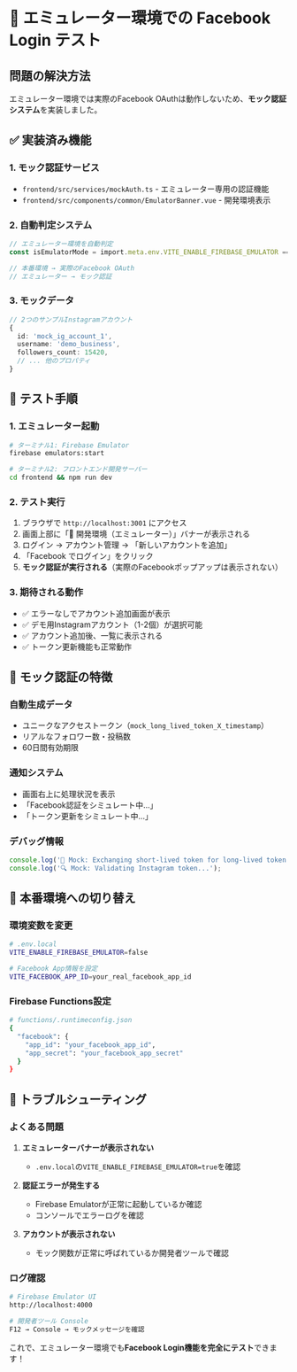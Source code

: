 # 🔧 エミュレーター環境での Facebook Login テスト

## 問題の解決方法

エミュレーター環境では実際のFacebook OAuthは動作しないため、**モック認証システム**を実装しました。

## ✅ 実装済み機能

### 1. **モック認証サービス**
- `frontend/src/services/mockAuth.ts` - エミュレーター専用の認証機能
- `frontend/src/components/common/EmulatorBanner.vue` - 開発環境表示

### 2. **自動判定システム**
```typescript
// エミュレーター環境を自動判定
const isEmulatorMode = import.meta.env.VITE_ENABLE_FIREBASE_EMULATOR === 'true';

// 本番環境 → 実際のFacebook OAuth
// エミュレーター → モック認証
```

### 3. **モックデータ**
```typescript
// 2つのサンプルInstagramアカウント
{
  id: 'mock_ig_account_1',
  username: 'demo_business',
  followers_count: 15420,
  // ... 他のプロパティ
}
```

## 🚀 テスト手順

### 1. エミュレーター起動
```bash
# ターミナル1: Firebase Emulator
firebase emulators:start

# ターミナル2: フロントエンド開発サーバー
cd frontend && npm run dev
```

### 2. テスト実行
1. ブラウザで `http://localhost:3001` にアクセス
2. 画面上部に「🔧 開発環境（エミュレーター）」バナーが表示される
3. ログイン → アカウント管理 → 「新しいアカウントを追加」
4. 「Facebook でログイン」をクリック
5. **モック認証が実行される**（実際のFacebookポップアップは表示されない）

### 3. 期待される動作
- ✅ エラーなしでアカウント追加画面が表示
- ✅ デモ用Instagramアカウント（1-2個）が選択可能
- ✅ アカウント追加後、一覧に表示される
- ✅ トークン更新機能も正常動作

## 📱 モック認証の特徴

### **自動生成データ**
- ユニークなアクセストークン（`mock_long_lived_token_X_timestamp`）
- リアルなフォロワー数・投稿数
- 60日間有効期限

### **通知システム**
- 画面右上に処理状況を表示
- 「Facebook認証をシミュレート中...」
- 「トークン更新をシミュレート中...」

### **デバッグ情報**
```javascript
console.log('🔄 Mock: Exchanging short-lived token for long-lived token...');
console.log('🔍 Mock: Validating Instagram token...');
```

## 🔄 本番環境への切り替え

### 環境変数を変更
```bash
# .env.local
VITE_ENABLE_FIREBASE_EMULATOR=false

# Facebook App情報を設定
VITE_FACEBOOK_APP_ID=your_real_facebook_app_id
```

### Firebase Functions設定
```bash
# functions/.runtimeconfig.json
{
  "facebook": {
    "app_id": "your_facebook_app_id",
    "app_secret": "your_facebook_app_secret"
  }
}
```

## 🐛 トラブルシューティング

### よくある問題
1. **エミュレーターバナーが表示されない**
   - `.env.local`の`VITE_ENABLE_FIREBASE_EMULATOR=true`を確認

2. **認証エラーが発生する**
   - Firebase Emulatorが正常に起動しているか確認
   - コンソールでエラーログを確認

3. **アカウントが表示されない**
   - モック関数が正常に呼ばれているか開発者ツールで確認

### ログ確認
```bash
# Firebase Emulator UI
http://localhost:4000

# 開発者ツール Console
F12 → Console → モックメッセージを確認
```

これで、エミュレーター環境でも**Facebook Login機能を完全にテスト**できます！
